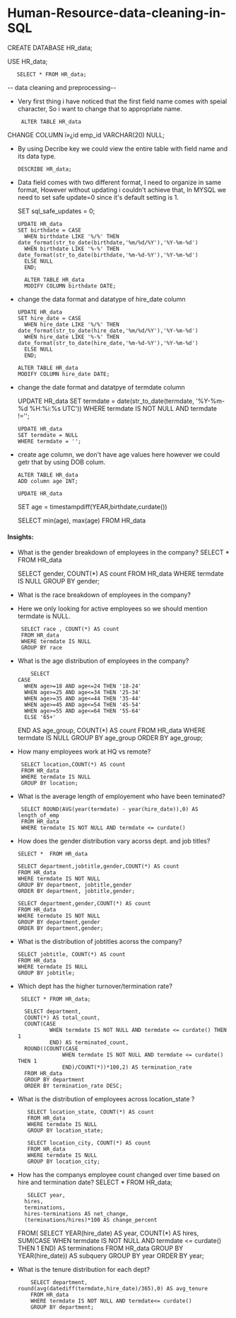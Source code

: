 # Human-Resource-data-cleaning-in-SQL

CREATE DATABASE HR_data;

USE HR_data;

       SELECT * FROM HR_data;

-- data cleaning and preprocessing--

- Very first thing i have noticed that the first field name comes with speial character, So i want to change that to appropriate name.
  
       ALTER TABLE HR_data
CHANGE COLUMN ï»¿id emp_id VARCHAR(20) NULL;

- By using Decribe key we could view the entire table with field name and its data type.
   
      DESCRIBE HR_data;
  
- Data field comes with two different format, I need to organize in same format, However without updating i couldn't achieve that, In MYSQL we need to set safe update=0 since it's default setting is 1.
  
    SET sql_safe_updates = 0;

      UPDATE HR_data
      SET birthdate = CASE
		WHEN birthdate LIKE '%/%' THEN date_format(str_to_date(birthdate,'%m/%d/%Y'),'%Y-%m-%d')
        WHEN birthdate LIKE '%-%' THEN date_format(str_to_date(birthdate,'%m-%d-%Y'),'%Y-%m-%d')
        ELSE NULL
		END;
	
        ALTER TABLE HR_data
        MODIFY COLUMN birthdate DATE;


- change the data format and datatype of hire_date column
   
      UPDATE HR_data
      SET hire_date = CASE
		WHEN hire_date LIKE '%/%' THEN date_format(str_to_date(hire_date,'%m/%d/%Y'),'%Y-%m-%d')
        WHEN hire_date LIKE '%-%' THEN date_format(str_to_date(hire_date,'%m-%d-%Y'),'%Y-%m-%d')
        ELSE NULL
		END;
        
      ALTER TABLE HR_data
      MODIFY COLUMN hire_date DATE;

- change the date format and datatpye of termdate column
  
     UPDATE HR_data
     SET termdate = date(str_to_date(termdate, '%Y-%m-%d %H:%i:%s UTC'))
     WHERE termdate IS NOT NULL AND termdate !='';

      UPDATE HR_data
      SET termdate = NULL
      WHERE termdate = '';

- create age column, we don't have age values here however we could getr that by using DOB colum.
  
      ALTER TABLE HR_data
      ADD column age INT;

      UPDATE HR_data
     SET age = timestampdiff(YEAR,birthdate,curdate())

     SELECT min(age), max(age) FROM HR_data
  
#### Insights:

-  What is the gender breakdown of employees in the company?
      SELECT * FROM HR_data

      SELECT gender, COUNT(*) AS count 
      FROM HR_data
      WHERE termdate IS NULL
      GROUP BY gender;

  - What is the race breakdown of employees in the company?
  - Here we only looking for active employees so we should mention termdate is NULL.
       
         SELECT race , COUNT(*) AS count
         FROM HR_data
         WHERE termdate IS NULL
         GROUP BY race

- What is the age distribution of employees in the company?

          SELECT 
	  CASE
		WHEN age>=18 AND age<=24 THEN '18-24'
        WHEN age>=25 AND age<=34 THEN '25-34'
        WHEN age>=35 AND age<=44 THEN '35-44'
        WHEN age>=45 AND age<=54 THEN '45-54'
        WHEN age>=55 AND age<=64 THEN '55-64'
        ELSE '65+'
	END AS age_group,
        COUNT(*) AS count
       FROM HR_data
       WHERE termdate IS NULL
       GROUP BY age_group
       ORDER BY age_group;
    
- How many employees work at HQ vs remote?

       SELECT location,COUNT(*) AS count
       FROM HR_data
       WHERE termdate IS NULL
       GROUP BY location;

- What is the average length of employement who have been teminated?
  
       SELECT ROUND(AVG(year(termdate) - year(hire_date)),0) AS length_of_emp
       FROM HR_data
       WHERE termdate IS NOT NULL AND termdate <= curdate()

- How does the gender distribution vary acorss dept. and job titles?
  
      SELECT *  FROM HR_data

      SELECT department,jobtitle,gender,COUNT(*) AS count
      FROM HR_data
      WHERE termdate IS NOT NULL
      GROUP BY department, jobtitle,gender
      ORDER BY department, jobtitle,gender;

      SELECT department,gender,COUNT(*) AS count
      FROM HR_data
      WHERE termdate IS NOT NULL
      GROUP BY department,gender
      ORDER BY department,gender;

- What is the distribution of jobtitles acorss the company?
  
      SELECT jobtitle, COUNT(*) AS count
      FROM HR_data
      WHERE termdate IS NULL
      GROUP BY jobtitle;

- Which dept has the higher turnover/termination rate?

       SELECT * FROM HR_data;

        SELECT department,
		COUNT(*) AS total_count,
        COUNT(CASE
				WHEN termdate IS NOT NULL AND termdate <= curdate() THEN 1 
				END) AS terminated_count,
		ROUND((COUNT(CASE
					WHEN termdate IS NOT NULL AND termdate <= curdate() THEN 1 
                    END)/COUNT(*))*100,2) AS termination_rate
		FROM HR_data
        GROUP BY department
        ORDER BY termination_rate DESC;
        
        
- What is the distribution of employees across location_state ?
  
         SELECT location_state, COUNT(*) AS count
         FROM HR_data
         WHERE termdate IS NULL
         GROUP BY location_state;

         SELECT location_city, COUNT(*) AS count
         FROM HR_data
         WHERE termdate IS NULL
         GROUP BY location_city;

- How has the companys employee count changed over time based on hire and termination date?
         SELECT * FROM HR_data;

         SELECT year,
		hires,
        terminations,
        hires-terminations AS net_change,
        (terminations/hires)*100 AS change_percent
	FROM(
			SELECT YEAR(hire_date) AS year,
            COUNT(*) AS hires,
            SUM(CASE 
					WHEN termdate IS NOT NULL AND termdate <= curdate() THEN 1 
				END) AS terminations
			FROM HR_data
            GROUP BY YEAR(hire_date)) AS subquery
            GROUP BY year
            ORDER BY year;

- What is the tenure distribution for each dept?
  
          SELECT department, round(avg(datediff(termdate,hire_date)/365),0) AS avg_tenure
          FROM HR_data
          WHERE termdate IS NOT NULL AND termdate<= curdate()
          GROUP BY department;
